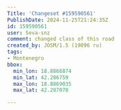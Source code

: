 ```yaml
---
Title: 'Changeset #159590561'
PublishDate: 2024-11-25T21:24:35Z
id: 159590561
user: Seva-snz
comment: changed class of this road
created_by: JOSM/1.5 (19096 ru)
tags:
- Montenegro
bbox:
  min_lon: 18.8868874
  min_lat: 42.286759
  max_lon: 18.8869035
  max_lat: 42.287078

---
```

